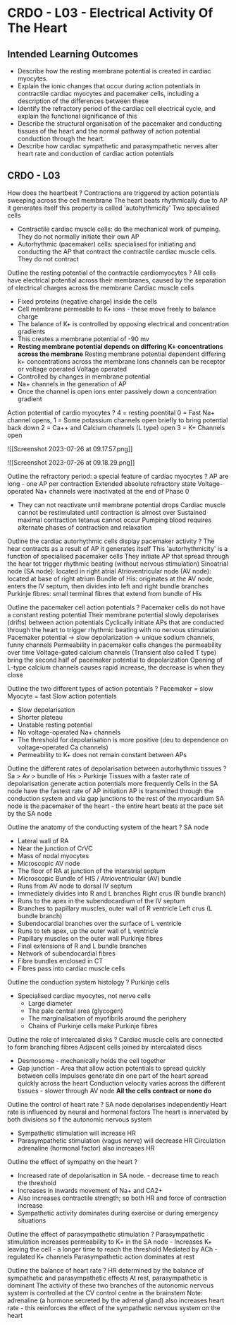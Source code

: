 # CRDO - L03 - Electrical Activity Of The Heart

## Intended Learning Outcomes

- Describe how the resting membrane potential is created in cardiac myocytes.
- Explain the ionic changes that occur during action potentials in contractile cardiac myocytes and pacemaker cells, including a description of the differences between these
- Identify the refractory period of the cardiac cell electrical cycle, and explain the functional significance of this
- Describe the structural organisation of the pacemaker and conducting tissues of the heart and the normal pathway of action potential conduction through the heart.
- Describe how cardiac sympathetic and parasympathetic nerves alter heart rate and conduction of cardiac action potentials

## CRDO - L03

How does the heartbeat
?
Contractions are triggered by action potentials sweeping across the cell membrane
The heart beats rhythmically due to AP it generates itself this property is called 'autohythmicity'
Two specialised cells
- Contractile cardiac muscle cells: do the mechanical work of pumping. They do not normally initiate their own AP
- Autorhythmic (pacemaker) cells: specialised for initiating and conducting the AP that contract the contractile cardiac muscle cells. They do not contract

Outline the resting potential of the contractile cardiomyocytes
?
All cells have electrical potential across their membranes, caused by the separation of electrical charges across the membrane
Cardiac muscle cells
- Fixed proteins (negative charge) inside the cells
- Cell membrane permeable to K+ ions - these move freely to balance charge
- The balance of K+ is controlled by opposing electrical and concentration gradients
- This creates a membrane potential of -90 mv
- **Resting membrane potential depends on differing K+ concentrations across the membrane**
Resting membrane potential dependent differing k+ concentrations across the membrane
Ions channels can be receptor or voltage operated
Voltage operated
- Controlled by changes in membrane potential
- Na+ channels in the generation of AP
- Once the channel is open ions enter passively down a concentration gradient

Action potential of cardio myocytes
?
4 = resting poentital
0 = Fast Na+ channel opens,
1 = Some potassium channels open briefly to bring potential back down
2 = Ca++ and Calcium channels (L type) open
3 = K+ Channels open

![[Screenshot 2023-07-26 at 09.17.57.png]]

![[Screenshot 2023-07-26 at 09.18.29.png]]

Outline the refractory period: a special feature of cardiac myocytes
?
AP are long - one AP per contraction
Extended absolute refractory state
Voltage-operated Na+ channels were inactivated at the end of Phase 0
- They can not reactivate until membrane potential drops
Cardiac muscle cannot be restimulated until contraction is almost over
Sustained maximal contraction tetanus cannot occur
Pumping blood requires alternate phases of contraction and relaxation

Outline the cardiac autorhythmic cells display pacemaker activity
?
The hear contracts as a result of AP it generates itself
This 'autorhythmicity' is a function of specialised pacemaker cells
They initiate AP that spread through the hear tot trigger rhythmic beating (without nervous stimulation)
Sinoatrial node (SA node): located in right atrial
Atrioventricular node (AV node): located at base of right atrium
Bundle of His: originates at the AV node, enters the IV septum, then divides into left and right bundle branches
Purkinje fibres: small terminal fibres that extend from bundle of His

Outline the pacemaker cell action potentials
?
Pacemaker cells do not have a constant resting potential
Their membrane potential slowly depolarises (drifts) between action potentials
Cyclically initiate APs that are conducted through the heart to trigger rhythmic beating with no nervous stimulation
Pacemaker potential -> slow depolarization -> unique sodium channels, funny channels
Permeability in pacemaker cells changes the permeability over time
Voltage-gated calcium channels (Transient also called T type) bring the second half of pacemaker potential to depolarization
Opening of L-type calcium channels causes rapid increase, the decrease is when they close

Outline the two different types of action potentials
?
Pacemaker = slow
Myocyte = fast
Slow action potentials
- Slow depolarisation
- Shorter plateau
- Unstable resting potential
- No voltage-operated Na+ channels
- The threshold for depolarisation is more positive (deu to dependence on voltage-operated Ca channels)
- Permeability to K+ does not remain constant between APs

Outline the different rates of depolarisation between autorhythmic tissues
?
Sa > Av > bundle of His > Purkinje
Tissues with a faster rate of depolarisation generate action potentials more frequently
Cells in the SA node have the fastest rate of AP initiation
AP is transmitted through the conduction system and via gap junctions to the rest of the myocardium
SA node is the pacemaker of the heart - the entire heart beats at the pace set by the SA node

Outline the anatomy of the conducting system of the heart
?
SA node
- Lateral wall of RA
- Near the junction of CrVC 
- Mass of nodal myocytes
- Microscopic
AV node
- The floor of RA at junction of the interatrial septum
- Microscopic
Bundle of HIS / Atrioventricular (AV) bundle
- Runs from AV node to dorsal IV septum
- Immediately divides into R and L branches
Right crus (R bundle branch)
- Runs to the apex in the subendocardium of the IV septum
- Branches to papillary muscles, outer wall of R ventricle
Left crus (L bundle branch)
- Subendocardial branches over the surface of L ventricle 
- Runs to teh apex, up the outer wall of L ventricle
- Papillary muscles on the outer wall
Purkinje fibres
- Final extensions of R and L bundle branches
- Network of subendocardial fibres
- Fibre bundles enclosed in CT
- Fibres pass into cardiac muscle cells

Outline the conduction system histology
?
Purkinje cells
- Specialised cardiac myocytes, not nerve cells
  - Large diameter
  - The pale central area (glycogen)
  - The marginalisation of myofibrils around the periphery
  - Chains of Purkinje cells make Purkinje fibres

Outline the role of intercalated disks
?
Cardiac muscle cells are connected to form branching fibres
Adjacent cells joined by intercalated discs
- Desmosome - mechanically holds the cell together
- Gap junction - Area that allow action potentials to spread quickly between cells
Impulses generate din one part of the heart spread quickly across the heart
Conduction velocity varies across the different tissues - slower through AV node
**All the cells contract or none do**

Outline the control of heart rate
?
SA node depolarises independently
Heart rate is influenced by neural and hormonal factors
The heart is innervated by both divisions so f the autonomic nervous system
- Sympathetic stimulation will increase HR
- Parasympathetic stimulation (vagus nerve) will decrease HR
Circulation adrenaline (hormonal factor) also increases HR

Outline the effect of sympathy on the heart
?
- Increased rate of depolarisation in SA node. - decrease time to reach the threshold
- Increases in inwards movement of Na+ and CA2+
- Also increases contractile strength; so both HR and force of contraction increase
- Sympathetic activity dominates during exercise or during emergency situations

Outline the effect of parasympathetic stimulation
?
Parasympathetic stimulation increases permeability to K= in the SA node - Increases K+ leaving the cell - a longer time to reach the threshold
Mediated by ACh - regulated K+ channels
Parasympathetic action dominates at rest

Outline the balance of heart rate
?
HR determined by the balance of sympathetic and parasympathetic effects
At rest, parasympathetic is dominant
The activity of these two branches of the autonomic nervous system is controlled at the CV control centre in the brainstem
Note: adrenaline (a hormone secreted by the adrenal gland) also increases heart rate - this reinforces the effect of the sympathetic nervous system on the heart